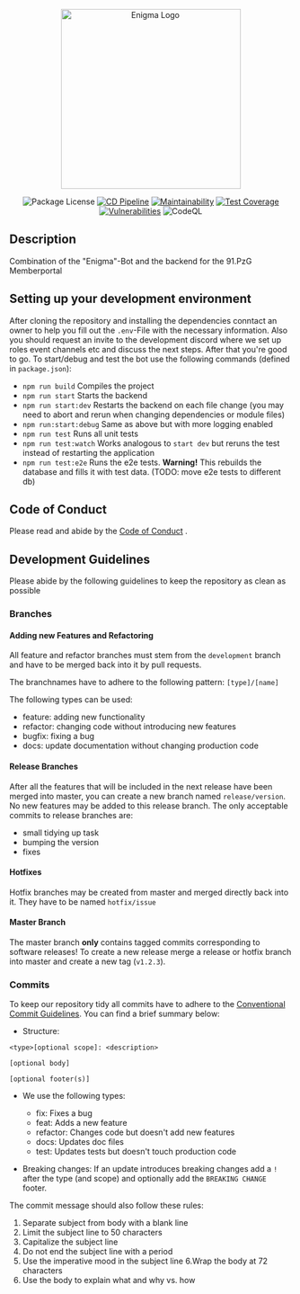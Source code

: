<p align="center">
  <a href="http://enigma.samuelhoera.dev/" target="blank"><img src="https://upload.wikimedia.org/wikipedia/commons/3/37/Enigma-logo.svg" width="320" alt="Enigma Logo" /></a>
</p>

<p align="center">
<img src="https://img.shields.io/github/license/91-PzG/enigma-bot" alt="Package License" />
<a href="https://github.com/91-PzG/enigma-bot/actions/workflows/cd.yml"><img src="https://github.com/91-PzG/enigma-bot/actions/workflows/cd.yml/badge.svg" alt="CD Pipeline" /></a>
<a href="https://codeclimate.com/github/91-PzG/enigma-bot/"><img src="https://img.shields.io/codeclimate/maintainability/91-PzG/enigma-bot" alt="Maintainability" /></a>  
<a href="https://codeclimate.com/github/91-PzG/enigma-bot/"><img src="https://img.shields.io/codeclimate/coverage/91-PzG/enigma-bot" alt="Test Coverage" /></a>
<a href="https://snyk.io/test/github/91-PzG/enigma-bot/"><img src="https://img.shields.io/snyk/vulnerabilities/github/91-PzG/enigma-bot" alt="Vulnerabilities" /></a>
<img src="https://github.com/91-PzG/enigma-website/actions/workflows/codeql-analysis.yml/badge.svg" alt="CodeQL" />
</p>

## Description

Combination of the "Enigma"-Bot and the backend for the 91.PzG Memberportal

## Setting up your development environment

After cloning the repository and installing the dependencies conntact an owner to help you fill out the `.env`-File with the necessary information.
Also you should request an invite to the development discord where we set up roles event channels etc and discuss the next steps.
After that you're good to go. To start/debug and test the bot use the following commands (defined in `package.json`):

- `npm run build` Compiles the project
- `npm run start` Starts the backend
- `npm run start:dev` Restarts the backend on each file change (you may need to abort and rerun when changing dependencies or module files)
- `npm run:start:debug` Same as above but with more logging enabled
- `npm run test` Runs all unit tests
- `npm run test:watch` Works analogous to `start dev` but reruns the test instead of restarting the application
- `npm run test:e2e` Runs the e2e tests. **Warning!** This rebuilds the database and fills it with test data. (TODO: move e2e tests to different db)

## Code of Conduct

Please read and abide by the [Code of Conduct](./CODE_OF_CONDUCT.md) .

## Development Guidelines

Please abide by the following guidelines to keep the repository as clean as possible

### Branches

#### Adding new Features and Refactoring

All feature and refactor branches must stem from the `development` branch and have to be merged back into it by pull requests.

The branchnames have to adhere to the following pattern:
`[type]/[name]`

The following types can be used:

- feature: adding new functionality
- refactor: changing code without introducing new features
- bugfix: fixing a bug
- docs: update documentation without changing production code

#### Release Branches

After all the features that will be included in the next release have been merged into master, you can create a new branch named `release/version`.
No new features may be added to this release branch. The only acceptable commits to release branches are:

- small tidying up task
- bumping the version
- fixes

#### Hotfixes

Hotfix branches may be created from master and merged directly back into it. They have to be named `hotfix/issue`

#### Master Branch

The master branch **only** contains tagged commits corresponding to software releases!
To create a new release merge a release or hotfix branch into master and create a new tag (`v1.2.3`).

### Commits

To keep our repository tidy all commits have to adhere to the [Conventional Commit Guidelines](https://www.conventionalcommits.org/en/).
You can find a brief summary below:

- Structure:

```
<type>[optional scope]: <description>

[optional body]

[optional footer(s)]
```

- We use the following types:

  - fix: Fixes a bug
  - feat: Adds a new feature
  - refactor: Changes code but doesn't add new features
  - docs: Updates doc files
  - test: Updates tests but doesn't touch production code

- Breaking changes:
  If an update introduces breaking changes add a `!` after the type (and scope) and optionally add the `BREAKING CHANGE` footer.

The commit message should also follow these rules:

1. Separate subject from body with a blank line
2. Limit the subject line to 50 characters
3. Capitalize the subject line
4. Do not end the subject line with a period
5. Use the imperative mood in the subject line
   6.Wrap the body at 72 characters
6. Use the body to explain what and why vs. how
